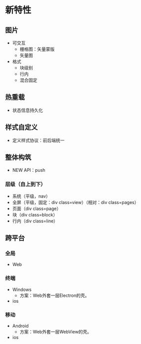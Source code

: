 # 新特性

## 图片

- 可交互
  - 栅格图：矢量蒙版
  - 矢量图
- 格式
  - 块级别
  - 行内
  - 混合固定

## 热重载

- 状态信息持久化

## 样式自定义

- 定义样式协议：前后端统一

## 整体构筑

- NEW API：push

### 层级（自上到下）

- 系统（平级，nav）
- 全屏（平级，固定：div class=view）（相对：div class=pages）
- 页面（div class=page）
- 块（div class=block）
- 行内（div class=line）

## 跨平台

### 全局

- Web

### 终端

- Windows
  - 方案：Web外套一层Electron的壳。
- ios

### 移动

- Android
  - 方案：Web外套一层WebView的壳。
- ios